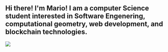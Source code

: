 ## Hi there! I'm Mario! I am a computer Science student interested in Software Engenering, computational geometry, web development, and blockchain technologies.


<img src="https://raw.githubusercontent.com/saadeghi/saadeghi/master/dino.gif"> 


<!--
**dogilla/dogilla** is a ✨ _special_ ✨ repository because its `README.md` (this file) appears on your GitHub profile.

Here are some ideas to get you started:

- 🔭 I’m currently working on ...
- 🌱 I’m currently learning ...
- 👯 I’m looking to collaborate on ...
- 🤔 I’m looking for help with ...
- 💬 Ask me about ...
- 📫 How to reach me: ...
- 😄 Pronouns: ...
- ⚡ Fun fact: ...
-->

